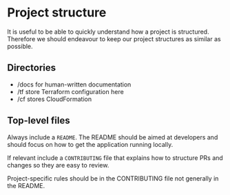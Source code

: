 
# Project structure

It is useful to be able to quickly understand how a project is structured. Therefore we should endeavour to keep our project structures as similar as possible.

## Directories

* /docs for human-written documentation
* /tf store Terraform configuration here
* /cf stores CloudFormation

## Top-level files

Always include a `README`. The README should be aimed at developers and should focus on how to get the application running locally.

If relevant include a `CONTRIBUTING` file that explains how to structure PRs and changes so they are easy to review.

Project-specific rules should be in the CONTRIBUTING file not generally in the README.